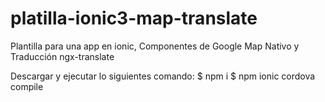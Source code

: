 # platilla-ionic3-map-translate
Plantilla para una app en ionic, Componentes de Google Map Nativo y Traducción ngx-translate

Descargar y ejecutar lo siguientes comando:
$ npm i
$ npm ionic cordova compile
